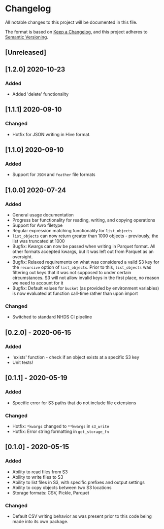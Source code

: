 # Changelog

All notable changes to this project will be documented in this file.

The format is based on [Keep a Changelog](https://keepachangelog.com/en/1.0.0/),
and this project adheres to [Semantic Versioning](https://semver.org/spec/v2.0.0.html).

## [Unreleased]

## [1.2.0] 2020-10-23

### Added
- Added 'delete' functionality

## [1.1.1] 2020-09-10

### Changed
- Hotfix for JSON writing in Hive format.

## [1.1.0] 2020-09-10

### Added
- Support for `JSON` and `feather` file formats

## [1.0.0] 2020-07-24

### Added
- General usage documentation
- Progress bar functionality for reading, writing, and copying operations
- Support for Avro filetype
- Regular expression matching functionality for `list_objects`
- `list_objects` can now return greater than 1000 objects - previously,
the list was truncated at 1000
- Bugfix: Kwargs can now be passed when writing in Parquet format. All other
formats accepted kwargs, but it was left out from Parquet as an oversight.
- Bugfix: Relaxed requirements on what was considered a valid S3 key for the
`recursive` option of `list_objects`. Prior to this, `list_objects` was filtering
out keys that it was not supposed to under certain circumstances.
S3 will not allow invalid keys in the first place, no reason we need to account for it
- Bugfix: Default values for `bucket` (as provided by environment variables)
is now evaluated at function call-time rather than upon import

### Changed
- Switched to standard NHDS CI pipeline

## [0.2.0] - 2020-06-15

### Added
- 'exists' function - check if an object exists at a specific S3 key
- Unit tests!

## [0.1.1] - 2020-05-19

### Added
- Specific error for S3 paths that do not include file extensions

### Changed
- Hotfix: `*kwargs` changed to `**kwargs` in `s3_write`
- Hotfix: Error string formatting in `get_storage_fn`

## [0.1.0] - 2020-05-15

### Added
- Ability to read files from S3
- Ability to write files to S3
- Ability to list files in S3, with specific prefixes and output settings
- Ability to copy objects between two S3 locations
- Storage formats: CSV, Pickle, Parquet

### Changed
- Default CSV writing behavior as was present prior to this code being made into its own package.
